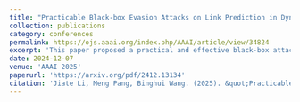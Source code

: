 ```yaml
---
title: "Practicable Black-box Evasion Attacks on Link Prediction in Dynamic Graphs--A Graph Sequential Embedding Method"
collection: publications
category: conferences
permalink: https://ojs.aaai.org/index.php/AAAI/article/view/34824
excerpt: 'This paper proposed a practical and effective black-box attack against LPDG.'
date: 2024-12-07
venue: 'AAAI 2025'
paperurl: 'https://arxiv.org/pdf/2412.13134'
citation: 'Jiate Li, Meng Pang, Binghui Wang. (2025). &quot;Practicable Black-box Evasion Attacks on Link Prediction in Dynamic Graphs--A Graph Sequential Embedding Method.&quot; <i>AAAI 2025</i>. 1(2).'
---
```

